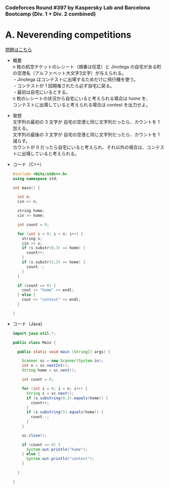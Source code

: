 ### Codeforces Round #397 by Kaspersky Lab and Barcelona Bootcamp (Div. 1 + Div. 2 combined)

# A. Neverending competitions

  [問題はこちら](https://codeforces.com/problemset/problem/765/A)
  
- 概要<br>
  n 枚の航空チケットのレシート（順番は任意）と Jinotega の自宅がある町の空港名（アルファベット大文字3文字）が与えられる。<br>
  ・Jinotega はコンテストに出場するためだけに飛行機を使う。<br>
  ・コンテストが 1 回開催されたら必ず自宅に戻る。<br>
  ・最初は自宅にいるとする。<br>
  n 枚のレシートの状況から自宅にいると考えられる場合は home を、<br>
  コンテストに出場していると考えられる場合は contest を出力せよ。
  
  
- 発想<br>
  文字列の最初の 3 文字が 自宅の空港と同じ文字列だったら、カウントを 1 加える。<br>
  文字列の最後の 3 文字が 自宅の空港と同じ文字列だったら、カウントを 1 減らす。<br>
  カウントが 0 だったら自宅にいると考えられ、それ以外の場合は、コンテストに出場していると考えられる。
  
  
- コード（C++）

  ```cpp
  #include <bits/stdc++.h>
  using namespace std;

  int main() {

    int n;
    cin >> n;

    string home;
    cin >> home;

    int count = 0;  

    for (int i = 0; i < n; i++) {
      string s;
      cin >> s;
      if (s.substr(0,3) == home) {
        count++;
      }
      if (s.substr(5,3) == home) {
        count--;
      }
    }

    if (count == 0) {
      cout << "home" << endl;
    } else {
      cout << "contest" << endl;
    }

  }
  ```
  
- コード（Java）

  ```java
  import java.util.*;

  public class Main {

    public static void main (String[] args) {

      Scanner sc = new Scanner(System.in);
      int n = sc.nextInt();
      String home = sc.next();

      int count = 0;  

      for (int i = 0; i < n; i++) {
        String s = sc.next();
        if (s.substring(0,3).equals(home)) {
          count++;
        }
        if (s.substring(5).equals(home)) {
          count--;
        }
      }

      sc.close();

      if (count == 0) {
        System.out.println("home");
      } else {
        System.out.println("contest");
      }

    }

  }
  ```
    